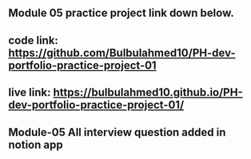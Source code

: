 ## Module 05 practice project link down below.
## code link: https://github.com/Bulbulahmed10/PH-dev-portfolio-practice-project-01

## live link:  https://bulbulahmed10.github.io/PH-dev-portfolio-practice-project-01/

## Module-05 All interview question added in notion app
